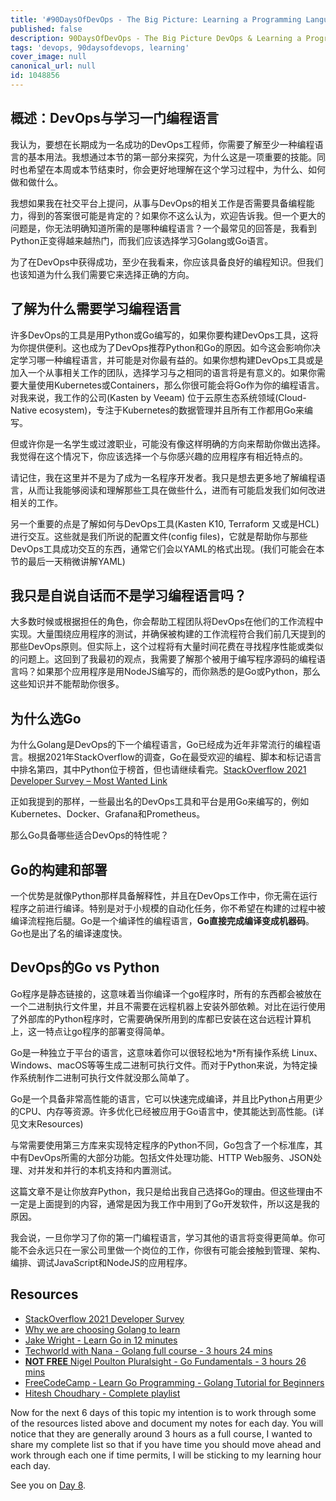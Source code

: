```yaml
---
title: '#90DaysOfDevOps - The Big Picture: Learning a Programming Language - Day 7'
published: false
description: 90DaysOfDevOps - The Big Picture DevOps & Learning a Programming Language
tags: 'devops, 90daysofdevops, learning'
cover_image: null
canonical_url: null
id: 1048856
---
```

## 概述：DevOps与学习一门编程语言

我认为，要想在长期成为一名成功的DevOps工程师，你需要了解至少一种编程语言的基本用法。我想通过本节的第一部分来探究，为什么这是一项重要的技能。同时也希望在本周或本节结束时，你会更好地理解在这个学习过程中，为什么、如何做和做什么。

我想如果我在社交平台上提问，从事与DevOps的相关工作是否需要具备编程能力，得到的答案很可能是肯定的？如果你不这么认为，欢迎告诉我。但一个更大的问题是，你无法明确知道所需的是哪种编程语言？一个最常见的回答是，我看到Python正变得越来越热门，而我们应该选择学习Golang或Go语言。

为了在DevOps中获得成功，至少在我看来，你应该具备良好的编程知识。但我们也该知道为什么我们需要它来选择正确的方向。

## 了解为什么需要学习编程语言

许多DevOps的工具是用Python或Go编写的，如果你要构建DevOps工具，这将为你提供便利。这也成为了DevOps推荐Python和Go的原因。如今这会影响你决定学习哪一种编程语言，并可能是对你最有益的。如果你想构建DevOps工具或是加入一个从事相关工作的团队，选择学习与之相同的语言将是有意义的。如果你需要大量使用Kubernetes或Containers，那么你很可能会将Go作为你的编程语言。对我来说，我工作的公司(Kasten by Veeam) 位于云原生态系统领域(Cloud-Native ecosystem)，专注于Kubernetes的数据管理并且所有工作都用Go来编写。

但或许你是一名学生或过渡职业，可能没有像这样明确的方向来帮助你做出选择。我觉得在这个情况下，你应该选择一个与你感兴趣的应用程序有相近特点的。

请记住，我在这里并不是为了成为一名程序开发者。我只是想去更多地了解编程语言，从而让我能够阅读和理解那些工具在做些什么，进而有可能启发我们如何改进相关的工作。

另一个重要的点是了解如何与DevOps工具(Kasten K10, Terraform 又或是HCL)进行交互。这些就是我们所说的配置文件(config files)，它就是帮助你与那些DevOps工具成功交互的东西，通常它们会以YAML的格式出现。(我们可能会在本节的最后一天稍微讲解YAML)

## 我只是自说自话而不是学习编程语言吗？

大多数时候或根据担任的角色，你会帮助工程团队将DevOps在他们的工作流程中实现。大量围绕应用程序的测试，并确保被构建的工作流程符合我们前几天提到的那些DevOps原则。但实际上，这个过程将有大量时间花费在寻找程序性能或类似的问题上。这回到了我最初的观点，我需要了解那个被用于编写程序源码的编程语言吗？如果那个应用程序是用NodeJS编写的，而你熟悉的是Go或Python，那么这些知识并不能帮助你很多。

## 为什么选Go

为什么Golang是DevOps的下一个编程语言，Go已经成为近年非常流行的编程语言。根据2021年StackOverflow的调查，Go在最受欢迎的编程、脚本和标记语言中排名第四，其中Python位于榜首，但也请继续看完。[StackOverflow 2021 Developer Survey – Most Wanted Link](https://insights.stackoverflow.com/survey/2021#section-most-loved-dreaded-and-wanted-programming-scripting-and-markup-languages)

正如我提到的那样，一些最出名的DevOps工具和平台是用Go来编写的，例如Kubernetes、Docker、Grafana和Prometheus。

那么Go具备哪些适合DevOps的特性呢？

## Go的构建和部署

一个优势是就像Python那样具备解释性，并且在DevOps工作中，你无需在运行程序之前进行编译。特别是对于小规模的自动化任务，你不希望在构建的过程中被编译流程拖后腿。Go是一个编译性的编程语言，**Go直接完成编译变成机器码**。Go也是出了名的编译速度快。

## DevOps的Go vs Python

Go程序是静态链接的，这意味着当你编译一个go程序时，所有的东西都会被放在一个二进制执行文件里，并且不需要在远程机器上安装外部依赖。对比在运行使用了外部库的Python程序时，它需要确保所用到的库都已安装在这台远程计算机上，这一特点让go程序的部署变得简单。

Go是一种独立于平台的语言，这意味着你可以很轻松地为\*所有操作系统 Linux、Windows、macOS等等生成二进制可执行文件。而对于Python来说，为特定操作系统制作二进制可执行文件就没那么简单了。

Go是一个具备非常高性能的语言，它可以快速完成编译，并且比Python占用更少的CPU、内存等资源。许多优化已经被应用于Go语言中，使其能达到高性能。(详见文末Resources)

与常需要使用第三方库来实现特定程序的Python不同，Go包含了一个标准库，其中有DevOps所需的大部分功能。包括文件处理功能、HTTP Web服务、JSON处理、对并发和并行的本机支持和内置测试。

这篇文章不是让你放弃Python，我只是给出我自己选择Go的理由。但这些理由不一定是上面提到的内容，通常是因为我工作中用到了Go开发软件，所以这是我的原因。

我会说，一旦你学习了你的第一门编程语言，学习其他的语言将变得更简单。你可能不会永远只在一家公司里做一个岗位的工作，你很有可能会接触到管理、架构、编排、调试JavaScript和NodeJS的应用程序。

## Resources

- [StackOverflow 2021 Developer Survey](https://insights.stackoverflow.com/survey/2021)
- [Why we are choosing Golang to learn](https://www.youtube.com/watch?v=7pLqIIAqZD4&t=9s)
- [Jake Wright - Learn Go in 12 minutes](https://www.youtube.com/watch?v=C8LgvuEBraI&t=312s) 
- [Techworld with Nana - Golang full course - 3 hours 24 mins](https://www.youtube.com/watch?v=yyUHQIec83I) 
- [**NOT FREE** Nigel Poulton Pluralsight - Go Fundamentals - 3 hours 26 mins](https://www.pluralsight.com/courses/go-fundamentals) 
- [FreeCodeCamp -  Learn Go Programming - Golang Tutorial for Beginners](https://www.youtube.com/watch?v=YS4e4q9oBaU&t=1025s) 
- [Hitesh Choudhary - Complete playlist](https://www.youtube.com/playlist?list=PLRAV69dS1uWSR89FRQGZ6q9BR2b44Tr9N) 

Now for the next 6 days of this topic my intention is to work through some of the resources listed above and document my notes for each day. You will notice that they are generally around 3 hours as a full course, I wanted to share my complete list so that if you have time you should move ahead and work through each one if time permits, I will be sticking to my learning hour each day. 

See you on [Day 8](day08.md). 
